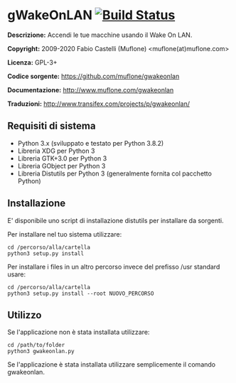 gWakeOnLAN [![Build Status](https://travis-ci.org/muflone/gwakeonlan.svg?branch=master)](https://travis-ci.org/muflone/gwakeonlan)
==========
**Descrizione:** Accendi le tue macchine usando il Wake On LAN.

**Copyright:** 2009-2020 Fabio Castelli (Muflone) <muflone(at)muflone.com>

**Licenza:** GPL-3+

**Codice sorgente:** https://github.com/muflone/gwakeonlan

**Documentazione:** http://www.muflone.com/gwakeonlan

**Traduzioni:** http://www.transifex.com/projects/p/gwakeonlan/

Requisiti di sistema
--------------------

* Python 3.x (sviluppato e testato per Python 3.8.2)
* Libreria XDG per Python 3
* Libreria GTK+3.0 per Python 3
* Libreria GObject per Python 3
* Libreria Distutils per Python 3 (generalmente fornita col pacchetto Python)

Installazione
-------------

E' disponibile uno script di installazione distutils per installare da sorgenti.

Per installare nel tuo sistema utilizzare:

    cd /percorso/alla/cartella
    python3 setup.py install

Per installare i files in un altro percorso invece del prefisso /usr standard
usare:

    cd /percorso/alla/cartella
    python3 setup.py install --root NUOVO_PERCORSO

Utilizzo
--------

Se l'applicazione non è stata installata utilizzare:

    cd /path/to/folder
    python3 gwakeonlan.py

Se l'applicazione è stata installata utilizzare semplicemente il comando
gwakeonlan.
